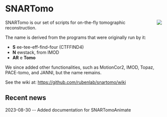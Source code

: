 # SNARTomo

<img align="right" src="https://user-images.githubusercontent.com/12241752/222498175-f95029e1-5a6e-4a41-99e5-b035c480468b.png" />

SNARTomo is our set of scripts for on-the-fly tomographic reconstruction. 

The name is derived from the programs that were originally run by it:

  * **S** ee-tee-eff-find-four (CTFFIND4)
  * **N** ewstack, from IMOD
  * **AR** e **Tomo**

We since added other functionalities, such as MotionCor2, IMOD, Topaz, PACE-tomo, and JANNI, but the name remains.

See the wiki at: https://github.com/rubenlab/snartomo/wiki

## Recent news

2023-08-30 -- Added documentation for SNARTomoAnimate
